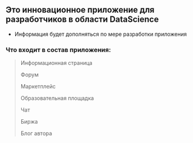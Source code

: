 ## Это инновационное приложение для разработчиков в области DataScience
- Информация будет дополняться по мере разработки приложения

### Что входит в состав приложения:

> Информационная страница
> 
> Форум
> 
> Маркетплейс
> 
> Образовательная площадка
> 
> Чат
> 
> Биржа
> 
> Блог автора